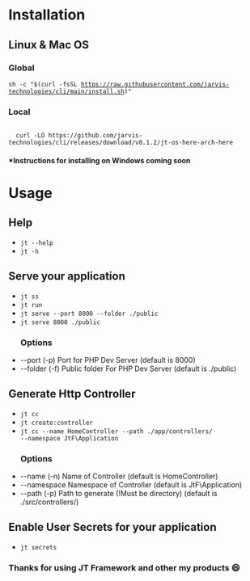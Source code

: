 # Installation
## Linux & Mac OS
### Global
<code>sh -c "$(curl -fsSL https://raw.githubusercontent.com/jarvis-technologies/cli/main/install.sh)"</code>
### Local
<code>
  curl -LO https://github.com/jarvis-technologies/cli/releases/download/v0.1.2/jt-os-here-arch-here
</code>

#### *Instructions for installing on Windows coming soon

# Usage
## Help
- <code>jt --help</code>
- <code>jt -h</code>

## Serve your application
- <code>jt ss</code>
- <code>jt run</code>
- <code>jt serve --port 8000 --folder ./public</code>
- <code>jt serve 8000 ./public</code>
  ### Options
- --port (-p) Port for PHP Dev Server (default is 8000)
- --folder (-f) Public folder For PHP Dev Server (default is ./public)

## Generate Http Controller
- <code>jt cc</code>
- <code>jt create:controller</code>
- <code>jt cc --name HomeController --path ./app/controllers/ --namespace JtF\\Application</code>
  ### Options
- --name (-n) Name of Controller (default is HomeController)
- --namespace Namespace of Controller (default is JtF\\Application)
- --path (-p) Path to generate (!Must be directory) (default is ./src/controllers/) 

## Enable User Secrets for your application
- <code>jt secrets</code>

### Thanks for using JT Framework and other my products 😄
